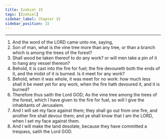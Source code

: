 ```yaml
---
title: Ezekiel 15
tags: [Ezekiel]
sidebar_label: Chapter 15
sidebar_position: 15
---
```


---
1. And the word of the LORD came unto me, saying,
2. Son of man, what is the vine tree more than any tree, or than a branch which is among the trees of the forest?
3. Shall wood be taken thereof to do any work? or will men take a pin of it to hang any vessel thereon?
4. Behold, it is cast into the fire for fuel; the fire devoureth both the ends of it, and the midst of it is burned. Is it meet for any work?
5. Behold, when it was whole, it was meet for no work: how much less shall it be meet yet for any work, when the fire hath devoured it, and it is burned?
6. Therefore thus saith the Lord GOD; As the vine tree among the trees of the forest, which I have given to the fire for fuel, so will I give the inhabitants of Jerusalem.
7. And I will set my face against them; they shall go out from one fire, and another fire shall devour them; and ye shall know that I am the LORD, when I set my face against them.
8. And I will make the land desolate, because they have committed a trespass, saith the Lord GOD.
